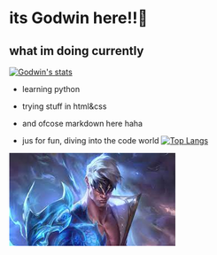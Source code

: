 # its Godwin here!!👋
## what im doing currently
[![Godwin's stats](https://github-readme-stats.vercel.app/api?username=Godryzewick)](https://github.com/anuraghazra/github-readme-stats)

- learning python

- trying stuff in html&css

- and ofcose markdown here haha

- jus for fun, diving into the code world
[![Top Langs](https://github-readme-stats.vercel.app/api/top-langs/?username=Godryzewick&layout=compact)](https://github.com/anuraghazra/github-readme-stats)


![godwin pic](leesin.jfif)





